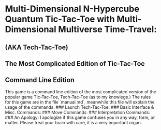 <p align="center">
  <h1>Multi-Dimensional N-Hypercube Quantum Tic-Tac-Toe with Multi-Dimensional Multiverse Time-Travel:</h1>
  <h2>(AKA Tech-Tac-Toe)</h2>
  <h2>The Most Complicated Edition of Tic-Tac-Toe</h2>
  <h2>Command Line Edition</h2>
</p>
This game is a command line edition of the most complicated version of the popular game Tic-Tac-Toe, Tech-Tac-Toe (as to my knowlege.) The rules for this game are in the file `manual.md`, meanwhile this file will explain the usage of the commands.
### Launch Tech-Tac-Toe:
### Basic Interface & Misc. Commands:
### Move Commands:
### Interpretation Commands: 
### An Apology:
I apologize if this game confuses you in any way, form, or matter. Please treat your brain with care, it is a very important organ.
